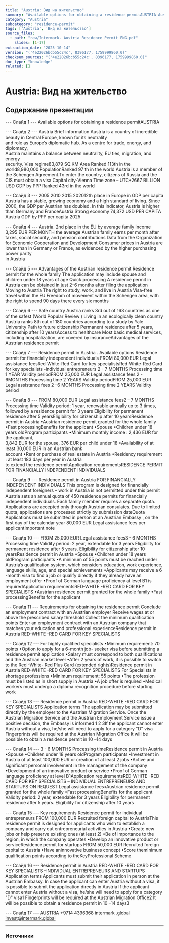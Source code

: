 ```yaml
---
title: "Austria: Вид на жительство"
summary: "Available options for obtaining a residence permitAUSTRIA Austria Brief information"
category: "Austria"
subcategory: "residence-permit"
tags: ['Austria', 'Вид на жительство']
source_files:
  - path: "raw/Intermark. Austria Residence Permit ENG.pdf"
    slides: [1-17]
extraction_date: "2025-10-14"
version: "('4e22026bcb55c24c', 8396177, 1759999860.0)"
checksum_sources: "('4e22026bcb55c24c', 8396177, 1759999860.0)"
doc_type: "knowledge"
related: []
---
```


# Austria: Вид на жительство

## Содержание презентации

--- Слайд 1 ---
Available options for obtaining a residence permitAUSTRIA

--- Слайд 2 ---
Austria
Brief information
Austria  is a country  of incredible  beauty  in Central  Europe,  known for its neutrality  
and role as Europe’s  diplomatic  hub. As a centre  for trade,  energy,  and diplomacy,  
Austria  maintains  a balance  between  neutrality,  EU ties, migration,  and energy  
security.
Visa regime83,879 SQ.KM
Area
Ranked 113th in the world8,980,000
PopulationRanked 97
th in the world
Austria is a member of the Schengen Agreement.To enter the country, citizens of Russia and the CIS must obtain a visa
Capital  city-Vienna
Time zone – UTC+2667 BILLION  USD
GDP by PPP
Ranked 43rd in the world

--- Слайд 3 ---
2005 2010 2015 202012th place in Europe in GDP per capita
Austria has a stable, growing economy and a high standard of living. Since 
2000, the GDP per Austrian has doubled. In this indicator, Austria is higher than Germany and FranceAustria
Strong economy
74,372  USD PER CAPITA
Austria GDP by PPP per capita
2025

--- Слайд 4 ---
Austria. 2nd place in the EU
by average family income
3,295 EUR PER MONTH
the average Austrian family earns per month after taxes, 
social security, and pension contributions
Data from the Organization for Economic Cooperation and 
Development
Consumer  prices  in Austria  are lower  than in Germany  or 
France,  as evidenced  by the higher  purchasing  power  parity  
in Austria

--- Слайд 5 ---
Advantages  of the
Austrian residence permit
Residence permit for the whole family
The application may include spouse and 
children under 18 years of age
Quick processing
A residence permit in Austria can be obtained in just 2–6 months after filing the application
Moving to Austria
The right to study, work, and live in Austria
Visa-free travel within the EU
Freedom of movement within the Schengen area, with the right to spend 90 days there every six months

--- Слайд 6 ---
Safe country
Austria ranks 3rd out of 163 countries as one of 
the safest (World Popular Review )
Living in an ecologically clean country
Austria ranks 8th out of 180 countries according to 
a study by Yale University
Path to future citizenship
Permanent residence after 5 years, citizenship after 10 yearsAccess to healthcare
Most basic medical services, including hospitalization, are covered by insuranceAdvantages of the
Austrian residence permit

--- Слайд 7 ---
Residence permit  in Austria . Available options
Residence permit for financially 
independent individuals
FROM 80,000 EUR
Legal assistance feesRed-White-Red Card
for key specialistsRed-White-Red Card for key 
specialists -individual entrepreneurs
2 - 7 MONTHS
Processing time
1 YEAR
Validity periodFROM  25,000 EUR
Legal assistance fees
2 - 6MONTHS
Processing time
2 YEARS
Validity periodFROM  25,000 EUR
Legal assistance fees
2 –6 MONTHS
Processing time
2 YEARS
Validity period

--- Слайд 8 ---
FROM  80,000 EUR
Legal assistance fees2 – 7 MONTHS
Processing time
Validity period: 1 year, renewable annually up to 3 times, followed by a residence 
permit for 3 years
Eligibility for permanent residence after 5 yearsEligibility for citizenship after 10 yearsResidence permit in Austria
•Austrian residence permit granted for the whole family
•Fast processingBenefits for the applicant
•Spouse
•Children under 18 years oldProgram participants
•Minimum  monthly income : 2,436 EUR for the applicant,  
3,842 EUR  for the spouse,  376 EUR per child  under  18
•Availability of at least  30,000 EUR in an Austrian  bank  
account
•Rent  or purchase  of real estate  in Austria
•Residency  requirement : at least  183 days  per year in Austria  
to extend  the residence  permitApplication requirementsRESIDENCE PERMIT FOR FINANCIALLY INDEPENDENT 
INDIVIDUALS

--- Слайд 9 ---
Residence permit in Austria
FOR FINANCIALLY INDEPENDENT INDIVIDUALS
This program is designed for financially independent foreigners – work in Austria is 
not permitted under this permit
Austria sets an annual quota of 450 residence permits for financially independent 
individuals. Each family member requires a separate quota.
Applications are accepted only through Austrian consulates. Due to limited quota, 
applications are processed strictly by submission dateQuota
Applications must be submitted in person at an Austrian Embassy ,
on the first day of the calendar year
80,000 EUR
Legal assistance fees per applicantImportant  note

--- Слайд 10 ---
FROM  25,000 EUR
Legal assistance fees3 - 6 MONTHS
Processing time
Validity period: 2 year, extendable for 3 years
Eligibility for permanent residence after 5 years.
Eligibility for citizenship after 10 yearsResidence permit in Austria
•Spouse
•Children under 18 years oldProgram participants
•A minimum of 55 points must be reached under Austria’s 
qualification system, which considers education, work 
experience, language skills, age, and special achievements
•Applicants may receive a 6 -month visa to find a job or qualify 
directly if they already have an employment offer
•Proof of German language proficiency at level B1 is requiredApplication requirementsRED-WHITE -RED CARD  FOR KEY SPECIALISTS
•Austrian residence permit granted for the whole family
•Fast processingBenefits for the applicant

--- Слайд 11 ---
Requirements  for obtaining the 
residence permit
Conclude an employment contract 
with an Austrian employer
Receive wages at or above the prescribed salary threshold
Collect the minimum 
qualification points
Enter  an employment contract with an Austrian 
company that matches your education and 
professional experienceResidence permit in Austria
RED-WHITE -RED CARD  FOR KEY SPECIALISTS

--- Слайд 12 ---
For highly qualified specialists
•Minimum requirement: 70 points
•Option to apply for a 6-month job- seeker visa before submitting a 
residence permit application
•Salary must correspond to both qualifications and the Austrian 
market level
•After 2 years of work, it is possible to switch to the Red -White- Red 
Plus Card (extended rights)Residence permit in Austria
RED-WHITE -RED CARD
FOR KEY SPECIALISTS
For Specialists in shortage professions
•Minimum requirement: 55 points
•The profession must be listed as in short supply in Austria
•A job offer is required
•Medical workers must undergo a diploma recognition procedure before starting work

--- Слайд 13 ---
Residence permit in Austria
RED-WHITE -RED CARD 
FOR KEY SPECIALISTS
Application terms
The application may be submitted directly by the employer to the Austrian 
Migration Service. Once the Austrian Migration Service and the Austrian Employment Service issue a positive decision, the Embassy is informed
1
2
3If the applicant cannot enter Austria without a visa, he/she will need to apply  for a category "D" visa
Fingerprints will be required at the Austrian Migration Office
It will be possible to obtain a residence permit in 10 –14 days

--- Слайд 14 ---
3 - 6 MONTHS
Processing timeResidence permit in Austria
•Spouse
•Children under 18 years oldProgram participants
•Investment in Austria of at least 100,000 EUR  or creation of 
at least 2 jobs
•Active and significant personal involvement in the 
management of the company
•Development of an innovative product or service
•Proof of German language proficiency at level B1Application requirementsRED-WHITE -RED CARD FOR KEY SPECIALISTS –
INDIVIDUAL ENTREPRENEURS AND  STARTUPS
ON REQUEST
Legal assistance fees•Austrian residence permit granted for the whole family
•Fast processingBenefits for the applicant
Validity period: 2 year, extendable for 3 years
Eligibility for permanent residence after 5 years. Eligibility for citizenship after 10 
years

--- Слайд 15 ---
Key requirements
Residence permit
for individual entrepreneurs
FROM  100,000 EUR
Recruited foreign capital to AustriaThis residence permit is designed for applicants who wish to establish a company and carry out entrepreneurial activities in Austria
•Create new jobs or help preserve existing ones (at 
least 2)
•Be of importance to the region,  in which the 
company operates
•Develop an innovative product or serviceResidence permit
for startups
FROM 50,000 EUR
Recruited foreign capital to Austria
•Have aninnovative business concept
•Score theminimum qualification points according  to 
theKeyProfessional Scheme

--- Слайд 16 ---
Residence permit in Austria
RED-WHITE -RED CARD  FOR KEY SPECIALISTS –INDIVIDUAL 
ENTREPRENEURS AND STARTUPS
Application terms
Applicants must submit their application in person at the Austrian Embassy. In 
case the applicant can enter Austria without a visa, it is possible to submit the application directly in Austria
If the applicant cannot enter Austria without a visa, he/she will need
to apply  for a category "D" visa1
Fingerprints will be required at the Austrian Migration Office2
It will be possible to obtain a residence permit in 10 –14 days3

--- Слайд 17 ---
AUSTRIA
+9714 4396368 intermark .global invest@intermark.global


---

### Источники
[^src1]: raw/Intermark. Austria Residence Permit ENG.pdf → слайды 1–17
